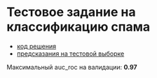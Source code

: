 # Тестовое задание на классификацию спама

- [код решения](spam_detection.ipynb)
- [предсказания на тестовой выборке](scoring.csv)

Максимальный auc_roc на валидации: __0.97__ 
